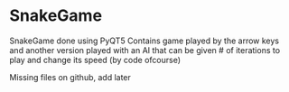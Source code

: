 # SnakeGame
SnakeGame done using PyQT5
Contains game played by the arrow keys and another version played with an AI that can be given # of iterations to play and change its speed
(by code ofcourse)

Missing files on github, add later
